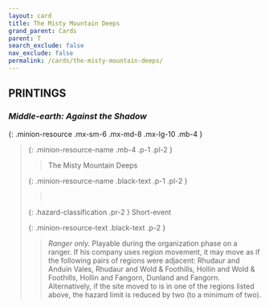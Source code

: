 ```yaml
---
layout: card
title: The Misty Mountain Deeps
grand_parent: Cards
parent: T
search_exclude: false
nav_exclude: false
permalink: /cards/the-misty-mountain-deeps/
---
```


## PRINTINGS


### _Middle-earth: Against the Shadow_

{: .minion-resource .mx-sm-6 .mx-md-8 .mx-lg-10 .mb-4 }
> {: .minion-resource-name .mb-4 .p-1 .pl-2 }
> > <div class="hazard-mp"></div>
> > <div class="card-name">The Misty Mountain Deeps</div>
>
> {: .minion-resource-name .black-text .p-1 .pl-2 }
> > &nbsp;
>
> {: .hazard-classification .pr-2 }
> Short-event
>
> {: .minion-resource-text .black-text .p-2 }
> > _Ranger only._ Playable during the organization phase on a ranger. If his company uses region movement, it may move as if the following pairs of regions were adjacent: Rhudaur and Anduin Vales, Rhudaur and Wold & Foothills, Hollin and Wold & Foothills, Hollin and Fangorn, Dunland and Fangorn. Alternatively, if the site moved to is in one of the regions listed above, the hazard limit is reduced by two (to a minimum of two). 
> 
